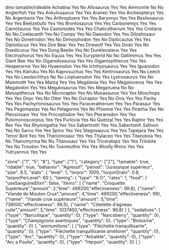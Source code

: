 dino      tamable/rideable
Achatina	Yes	No
Allosaurus	Yes	Yes
Ammonite	No	No
Anglerfish	Yes	Yes
Ankylosaurus	Yes	Yes
Araneo	Yes	Yes
Archeopteryx	Yes	No
Argentavis	Yes	Yes
Arthropluera	Yes	Yes
Baryonyx	Yes	Yes
Basilosaurus	Yes	Yes
Beelzebufo	Yes	Yes
Brontosaurus	Yes	Yes
Carbonemys	Yes	Yes
Carnotaurus	Yes	Yes
Castoroides	Yes	Yes
Chalicotherium	Yes	Yes
Cnidaria	No	No
Coelacanth	Yes	No
Compy	Yes	No
Daeodon	Yes	Yes
Dilophosaur	Yes	No
Dimetrodon	Yes	No
Dimorphodon	Yes	No
Diplocaulus	Yes	Yes
Diplodocus	Yes	Yes
Dire Bear	Yes	Yes
Direwolf	Yes	Yes
Dodo	Yes	No
Doedicurus	Yes	Yes
Dung Beetle	Yes	No
Dunkleosteus	Yes	Yes
Electrophorus	Yes	No
Equus	Yes	Yes
Eurypterid	No	No
Gallimimus	Yes	Yes
Giant Bee	Yes	No
Giganotosaurus	Yes	Yes
Gigantopithecus	Yes	Yes
Hesperornis	Yes	No
Hyaenodon	Yes	No
Ichthyosaurus	Yes	Yes
Iguanodon	Yes	Yes
Kairuku	Yes	No
Kaprosuchus	Yes	Yes
Kentrosaurus	Yes	No
Leech	Yes	No
Leedsichthys	No	No
Liopluerodon	Yes	Yes
Lystrosaurus	Yes	No
Mammoth	Yes	Yes
Manta	Yes	Yes
Megalania	Yes	Yes
Megaloceros	Yes	Yes
Megalodon	Yes	Yes
Megalosaurus	Yes	Yes
Meganuera	No	No
Mesopithecus	Yes	No
Microraptor	Yes	No
Mosasaurus	Yes	Yes
Moschops	Yes	Yes
Onyc	Yes	No
Otter	Yes	No
Oviraptor	Yes	No
Ovis	Yes	Yes
Pachy	Yes	Yes
Pachyrhinosaurus	Yes	Yes
Paraceratherium	Yes	Yes
Parasaur	Yes	Yes
Pegomastax	Yes	No
Pelagornis	Yes	No
Phiomia	Yes	Yes
Piranha	Yes	No
Pleosiosaur	Yes	Yes
Procoptodon	Yes	Yes
Pteranodon	Yes	Yes
Pulomonoscorpius	Yes	Yes
Purlovia	Yes	No
Quetzal	Yes	Yes
Raptor	Yes	Yes
Rex	Yes	Yes
Rhyniogatha	Yes	Yes
Sabertooth	Yes	Yes
Sabertooth Salmon	Yes	No
Sarco	Yes	Yes
Spino	Yes	Yes
Stegosaurus	Yes	Yes
Tapejara	Yes	Yes
Terror Bird	Yes	Yes
Therizinosaur	Yes	Yes
Thylaceo	Yes	Yes
Titanoboa	Yes	No
Titanomyrma	No	No
Titanosaur	Yes	Yes
Triceratops	Yes	Yes
Trilobite	Yes	No
Troodon	Yes	No
Tusoteuthis	Yes	Yes
Woolly Rhino	Yes	Yes
Yutryannus	Yes	Yes


 "zone": ["1", "5", "8"],
        "type": ["1"],
        "category": ["2"],
        "tamable": true,
        "ridable": true,
        "behavior": "Agressif",
        "period": "Jurassique supérieur",
        "size": 8.5,
        "stats": {
          "level": 1,
          "torpor": 1000,
          "torporDrain": 0.8,
          "torporPerLevel": 60
        },
        "taming": {
          "type": "K.O",
          "rates": 1,
          "food": {
            "useSanguineElixir": false,
            "items": [
              {"name": "Croquette Supérieure","amount": 2,"time": 499200,"effectiveness": 99.8},
              {"name": "Viande de Mouton Crue","amount": 4,"time": 499200,"effectiveness": 99},
              {"name": "Viande crue supérieure","amount": 5,"time": 738000,"effectiveness": 98.5},
              {"name": "Côtelette d’agneau cuite","amount": 5,"time": 1037400,"effectiveness": 96.8}
            ]
          },
          "sedatives": [
            {"type": "Narcotique", "quantity": 0},
            {"type": "Narcoberry", "quantity": 0},
            {"type": "Champignons aserbiques", "quantity": 0},
            {"type": "Biotoxine", "quantity": 0}
          ],
          "ammunitions": [
            {"type": "Fléchette tranquillisante", "quantity": 0},
            {"type": "Fléchette tranquillisante améliorer", "quantity": 0},
            {"type": "Arc", "quantity": 0},
            {"type": "Arbalète", "quantity": 0},
            {"type": "Arc a Poulie", "quantity": 0},
            {"type": "Harpon", "quantity": 0}
          ]
        }
      